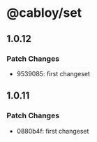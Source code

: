 # @cabloy/set

## 1.0.12

### Patch Changes

- 9539085: first changeset

## 1.0.11

### Patch Changes

- 0880b4f: first changeset
